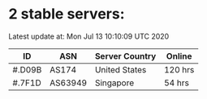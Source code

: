 # 2 stable servers:

Latest update at: Mon Jul 13 10:10:09 UTC 2020

| ID | ASN | Server Country | Online |
| -- | --- | -------------- | ------ |
| #.D09B | AS174 | United States | 120 hrs |
| #.7F1D | AS63949 | Singapore | 54 hrs |

